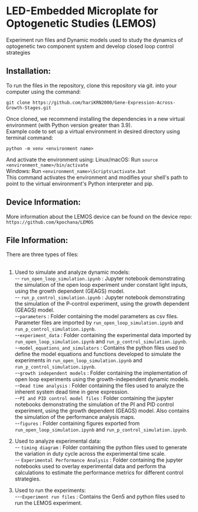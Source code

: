 # LED-Embedded Microplate for Optogenetic Studies (LEMOS)
Experiment run files and Dynamic models used to study the dynamics of optogenetic two component system and develop closed loop control strategies <br>

## Installation: 
To run the files in the repository, clone this repository via git. into your computer using the command:<br>
```
git clone https://github.com/hariKRN2000/Gene-Expression-Across-Growth-Stages.git
```
Once cloned, we recommend installing the dependencies in a new virtual environment (with Python version greater than 3.9). <br> 
Example code to set up a virtual environment in desired directory using terminal command: 
```
python -m venv <environment name>
```
And activate the environment using: 
Linux/macOS: Run ```source <environment_name>/bin/activate``` <br>
Windows: Run ```<environment_name>\Scripts\activate.bat``` <br>
This command activates the environment and modifies your shell's path to point to the virtual environment's Python interpreter and pip. <br>

## Device Information:
More information about the LEMOS device can be found on the device repo: ```https://github.com/kpochana/LEMOS```

## File Information: 
There are three types of files: <br> <br>
1) Used to simulate and analyze dynamic models: <br>
-- ```run_open_loop_simulation.ipynb``` : Jupyter notebook demonstrating the simulation of the open loop experiment under constant light inputs, using the growth dependent (GEAGS) model. <br>
-- ```run_p_control_simulation.ipynb``` : Jupyter notebook demonstrating the simulation of the P-control experiment, using the growth dependent (GEAGS) model. <br>
--```parameters``` : Folder containing the model parameters as csv files. Parameter files are imported by  ```run_open_loop_simulation.ipynb``` and ```run_p_control_simulation.ipynb```. <br>
--```experiment_data``` : Folder containing the experimental data imported by  ```run_open_loop_simulation.ipynb``` and ```run_p_control_simulation.ipynb```. <br>
--```model_equations_and_simulators``` : Contains the python files used to define the model equations and functions developed to simulate the experiments in ```run_open_loop_simulation.ipynb``` and ```run_p_control_simulation.ipynb```. <br>
--```growth independent models``` : Folder containing the implementation of open loop experiments using the growth-independent dynamic models.  <br>
--```Dead time analysis``` : Folder containing the files used to analyze the inherent system dead time in gene expression. <br>
--```PI and PID control model files``` : Folder containing the jupyter notebooks demonstrating the simulation of the PI and PID control experiment, using the growth dependent (GEAGS) model. Also contains the simulation of the performance analysis maps. <br>
--```figures``` : Folder containing figures exported from ```run_open_loop_simulation.ipynb``` and ```run_p_control_simulation.ipynb```. <br>


2) Used to analyze experimental data: <br>
-- ```timing diagram``` : Folder containing the python files used to generate the variation in duty cycle across the experimental time scale. <br>
-- ```Experimental Performance Analysis``` : Folder containing the jupyter notebooks used to overlay experimental data and perform tha calculations to estimate the performance metrics for different control strategies.
   
4) Used to run the experiments: <br>
---```Experiment run files``` : Contains the Gen5 and python files used to run the LEMOS experiment. 

